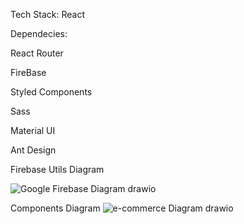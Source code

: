Tech Stack:
React

Dependecies:

React Router

FireBase


Styled Components

Sass

Material UI

Ant Design




Firebase Utils Diagram

![Google Firebase Diagram drawio](https://user-images.githubusercontent.com/95319292/210341585-eb4a5118-0163-4551-92fa-c9bec8f7dca3.png)

Components Diagram
![e-commerce Diagram drawio](https://user-images.githubusercontent.com/95319292/210341167-df056f9c-6c1a-41a2-b9c7-5de6357325b3.png)
